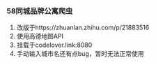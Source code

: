 ### 58同城品牌公寓爬虫
1. 改版于https://zhuanlan.zhihu.com/p/21883516
2. 使用高德地图API
3. 挂载于codelover.link:8080
4. 手动输入城市名还有点bug，暂时无法正常使用